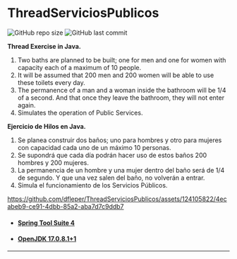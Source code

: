 # ThreadServiciosPublicos

![GitHub repo size](https://img.shields.io/github/repo-size/dfleper/ThreadServiciosPublicos?logo=github)
![GitHub last commit](https://img.shields.io/github/last-commit/dfleper/ThreadServiciosPublicos?color=blue&label=last-commit&logo=github&logoColor=white)

**Thread Exercise in Java.**
  1. Two baths are planned to be built; one for men and one for women with capacity each of a maximum of 10 people.
  1. It will be assumed that 200 men and 200 women will be able to use these toilets every day.
  1. The permanence of a man and a woman inside the bathroom will be 1/4 of a second. And that once they leave the bathroom, they will not enter again.
  1. Simulates the operation of Public Services.

**Ejercicio de Hilos en Java.**
  1. Se planea construir dos baños; uno para hombres y otro para mujeres con capacidad cada uno de un máximo 10 personas.
  1. Se supondrá que cada día podrán hacer uso de estos baños 200 hombres y 200 mujeres.
  1. La permanencia de un hombre y una mujer dentro del baño será de 1/4 de segundo. Y que una vez salen del baño, no volverán a entrar.
  1. Simula el funcionamiento de los Servicios Públicos.


https://github.com/dfleper/ThreadServiciosPublicos/assets/124105822/4ecabeb9-ce91-4dbb-85a2-aba7d7c9ddb7


- #### [Spring Tool Suite 4](https://spring.io/tools)
- #### [OpenJDK 17.0.8.1+1](https://developer.ibm.com/languages/java/semeru-runtimes/downloads/)
-----
